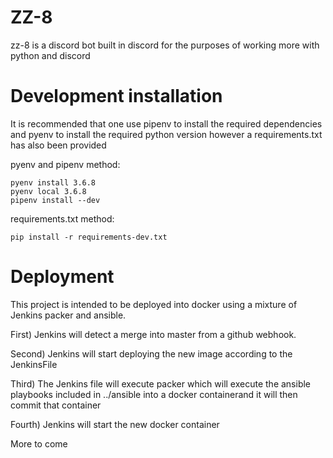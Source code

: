 # ZZ-8
zz-8 is a discord bot built in discord for the purposes of working more with python and discord

# Development installation
It is recommended that one use pipenv to install the required dependencies and pyenv to install
the required python version however a requirements.txt has also been provided

pyenv and pipenv method: 
```
pyenv install 3.6.8
pyenv local 3.6.8
pipenv install --dev
```

requirements.txt method: 
```
pip install -r requirements-dev.txt
```

# Deployment
This project is intended to be deployed into docker using a mixture of Jenkins packer and ansible.

First) Jenkins will detect a merge into master from a github webhook.

Second) Jenkins will start deploying the new image according to the JenkinsFile

Third) The Jenkins file will execute packer which will execute the ansible playbooks 
included in ../ansible into a docker containerand it will then commit that container

Fourth) Jenkins will start the new docker container

More to come
